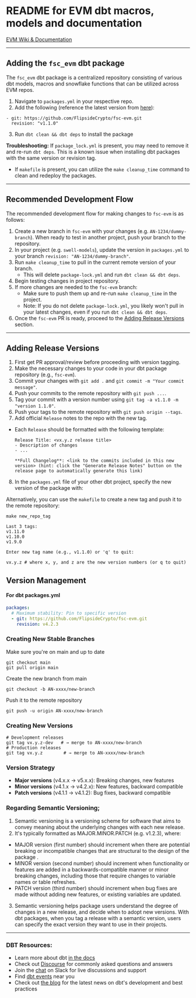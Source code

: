 # README for EVM dbt macros, models and documentation

[EVM Wiki & Documentation](https://github.com/FlipsideCrypto/fsc-evm/wiki)

---

## Adding the `fsc_evm` dbt package

The `fsc_evm` dbt package is a centralized repository consisting of various dbt models, macros and snowflake functions that can be utilized across EVM repos.

1. Navigate to `packages.yml` in your respective repo.
2. Add the following (reference the latest version from [here](https://github.com/FlipsideCrypto/fsc-evm/tags)):
```
- git: https://github.com/FlipsideCrypto/fsc-evm.git
  revision: "v1.1.0"
```
3. Run `dbt clean && dbt deps` to install the package

**Troubleshooting:**
If `package_lock.yml` is present, you may need to remove it and re-run `dbt deps`. This is a known issue when installing dbt packages with the same version or revision tag.
  * If `makefile` is present, you can utilize the `make cleanup_time` command to clean and redeploy the packages.

---

## Recommended Development Flow

The recommended development flow for making changes to `fsc-evm` is as follows:

1. Create a new branch in `fsc-evm` with your changes (e.g. `AN-1234/dummy-branch`). When ready to test in another project, push your branch to the repository.
2. In your project (e.g. `swell-models`), update the version in `packages.yml` to your branch `revision: "AN-1234/dummy-branch"`.
3. Run `make cleanup_time` to pull in the current remote version of your branch.
   - This will delete `package-lock.yml` and run `dbt clean && dbt deps`.
4. Begin testing changes in project repository.
5. If more changes are needed to the `fsc-evm` branch:
   - Make sure to push them up and re-run `make cleanup_time` in the project.
   - Note: If you do not delete `package-lock.yml`, you likely won't pull in your latest changes, even if you run `dbt clean && dbt deps`.
6. Once the `fsc-evm` PR is ready, proceed to the [Adding Release Versions](#adding-release-versions) section.

---

## Adding Release Versions

1. First get PR approval/review before proceeding with version tagging.
2. Make the necessary changes to your code in your dbt package repository (e.g., `fsc-evm`).
3. Commit your changes with `git add .` and `git commit -m "Your commit message"`.
4. Push your commits to the remote repository with `git push ...`.
5. Tag your commit with a version number using `git tag -a v1.1.0 -m "version 1.1.0"`.
6. Push your tags to the remote repository with `git push origin --tags`.
7. Add official `Release` notes to the repo with the new tag.
  * Each `Release` should be formatted with the following template:
    ```
    Release Title: <vx.y.z release title>
    - Description of changes
    - ...

    **Full Changelog**: <link to the commits included in this new version> (hint: click the "Generate Release Notes" button on the release page to automatically generate this link)
    ```
8. In the `packages.yml` file of your other dbt project, specify the new version of the package with:

Alternatively, you can use the `makefile` to create a new tag and push it to the remote repository:

```
make new_repo_tag
```
```
Last 3 tags:
v1.11.0
v1.10.0
v1.9.0

Enter new tag name (e.g., v1.1.0) or 'q' to quit:
```

```
vx.y.z # where x, y, and z are the new version numbers (or q to quit)
```

## Version Management

#### For dbt packages.yml

```yaml
packages:
  # Maximum stability: Pin to specific version
  - git: https://github.com/FlipsideCrypto/fsc-evm.git
    revision: v4.2.3
```

### Creating New Stable Branches
Make sure you're on main and up to date
```
git checkout main
git pull origin main
```

Create the new branch from main
```
git checkout -b AN-xxxx/new-branch
```

Push it to the remote repository
```
git push -u origin AN-xxxx/new-branch
```

### Creating New Versions
```
# Development releases
git tag vx.y.z-dev   # → merge to AN-xxxx/new-branch
# Production releases
git tag vx.y.z        # → merge to AN-xxxx/new-branch
```

### Version Strategy

- **Major versions** (v4.x.x → v5.x.x): Breaking changes, new features
- **Minor versions** (v4.1.x → v4.2.x): New features, backward compatible
- **Patch versions** (v4.1.1 → v4.1.2): Bug fixes, backward compatible

### Regarding Semantic Versioning;
1. Semantic versioning is a versioning scheme for software that aims to convey meaning about the underlying changes with each new release.
2. It's typically formatted as MAJOR.MINOR.PATCH (e.g. v1.2.3), where:
- MAJOR version (first number) should increment when there are potential breaking or incompatible changes that are structural to the design of the package .
- MINOR version (second number) should increment when functionality or features are added in a backwards-compatible manner or minor breaking changes, including those that require changes to variable names or table refreshes.
- PATCH version (third number) should increment when bug fixes are made without adding new features, or existing variables are updated.
3. Semantic versioning helps package users understand the degree of changes in a new release, and decide when to adopt new versions. With dbt packages, when you tag a release with a semantic version, users can specify the exact version they want to use in their projects.

---

### DBT Resources:
- Learn more about dbt [in the docs](https://docs.getdbt.com/docs/introduction)
- Check out [Discourse](https://discourse.getdbt.com/) for commonly asked questions and answers
- Join the [chat](https://community.getdbt.com/) on Slack for live discussions and support
- Find [dbt events](https://events.getdbt.com) near you
- Check out [the blog](https://blog.getdbt.com/) for the latest news on dbt's development and best practices